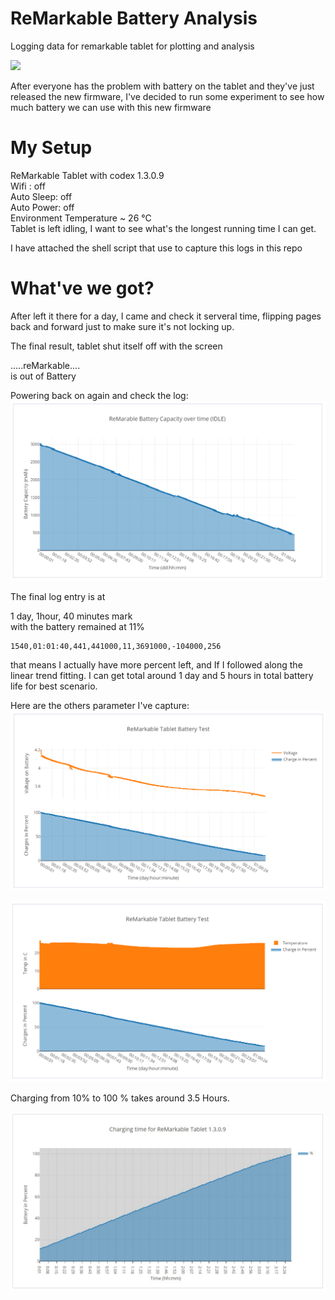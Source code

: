 
# ReMarkable Battery Analysis
Logging data for remarkable tablet for plotting and analysis

![](https://blog.the-ebook-reader.com/wp-content/uploads/2018/03/remarkable.jpg)

After everyone has the problem with battery on the tablet and they've just released the new firmware, I've decided to run some experiment to see how much battery we can use with  this new firmware

# My Setup
ReMarkable Tablet with codex 1.3.0.9  
Wifi : off  
Auto Sleep: off  
Auto Power: off  
Environment Temperature ~ 26 °C  
Tablet is left idling, I want to see what's the longest running time I can get.  

I have attached the shell script that use to capture this logs in this repo  

# What've we got?
After left it there for a day, I came and check it serveral time, flipping pages back and forward just to make sure it's not locking up.

The final result, tablet shut itself off with the screen   
  
.....reMarkable....  
is out of Battery  
  
Powering back on again and check the log:  
![enter image description here](https://github.com/thamarnan/remarkable-battery-analysis/blob/master/images/maH_plot.png?raw=true)

The final log entry is at   
  
1 day, 1hour, 40 minutes mark  
with the battery remained at 11%  
  
    1540,01:01:40,441,441000,11,3691000,-104000,256

that means I actually have more percent left, and If I followed along the linear trend fitting. I can get total around 1 day and 5 hours in total battery life for best scenario.

Here are the others parameter I've capture:  
![enter image description here](https://github.com/thamarnan/remarkable-battery-analysis/blob/master/images/voltage_plot.png?raw=true)


![enter image description here](https://github.com/thamarnan/remarkable-battery-analysis/blob/master/images/temp.png?raw=true)


Charging from 10% to 100 % takes around 3.5 Hours.


![enter image description here](https://github.com/thamarnan/remarkable-battery-analysis/blob/master/images/recharge.jpg?raw=true)

